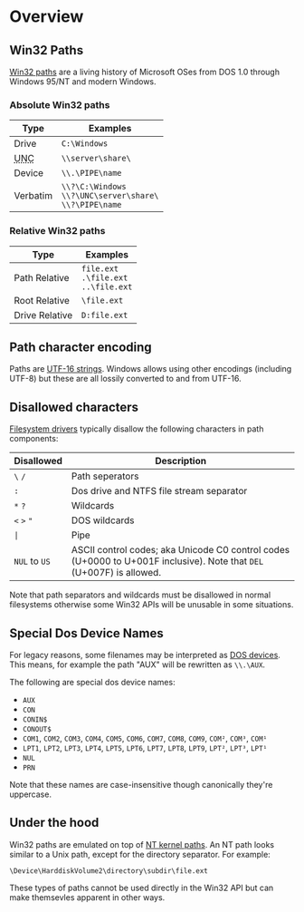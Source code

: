 # Overview

## Win32 Paths

[Win32 paths](./Win32.md) are a living history of Microsoft OSes from DOS 1.0 through Windows 95/NT and modern Windows.

### Absolute Win32 paths

|Type|Examples|
|--|--|
|Drive|`C:\Windows`|
|<abbr title="Universal Naming Convention">UNC</abbr>|`\\server\share\`|
|Device|`\\.\PIPE\name`|`\??\PIPE\name`|
|Verbatim|`\\?\C:\Windows`<br>`\\?\UNC\server\share\`<br>`\\?\PIPE\name`|

### Relative Win32 paths

|Type|Examples|
|---|---|
|Path Relative|`file.ext`<br>`.\file.ext`<br>`..\file.ext`|
|Root Relative|`\file.ext`|
|Drive Relative|`D:file.ext`|

## Path character encoding

Paths are [UTF-16 strings](./Strings.md). Windows allows using other encodings (including UTF-8) but these are all lossily converted to and from UTF-16.

## Disallowed characters

[Filesystem drivers](./Filesystems.md) typically disallow the following characters in path components:

|Disallowed|Description|
|--|--|
|`\` `/`|Path seperators|
|`:`|Dos drive and NTFS file stream separator|
|`*` `?`|Wildcards|
|`<` `>` `"`|DOS wildcards|
|<code>\|</code>|Pipe|
|`NUL` to `US`|ASCII control codes; aka Unicode C0 control codes (U+0000 to U+001F inclusive). Note that `DEL` (U+007F) is allowed.|

Note that path separators and wildcards must be disallowed in normal filesystems otherwise some Win32 APIs will be unusable in some situations.

## Special Dos Device Names

For legacy reasons, some filenames may be interpreted as [DOS devices](./Special%20Dos%20Device%20Names.md). This means, for example the path "AUX" will be rewritten as `\\.\AUX`.

The following are special dos device names:

* `AUX`
* `CON`
* `CONIN$`
* `CONOUT$`
* `COM1`, `COM2`, `COM3`, `COM4`, `COM5`, `COM6`, `COM7`, `COM8`, `COM9`, `COM²`, `COM³`, `COM¹`
* `LPT1`, `LPT2`, `LPT3`, `LPT4`, `LPT5`, `LPT6`, `LPT7`, `LPT8`, `LPT9`, `LPT²`, `LPT³`, `LPT¹`
* `NUL`
* `PRN`

Note that these names are case-insensitive though canonically they're uppercase.

## Under the hood

Win32 paths are emulated on top of [NT kernel paths](./NT.md). An NT path looks similar to a Unix path, except for the directory separator. For example:

    \Device\HarddiskVolume2\directory\subdir\file.ext

These types of paths cannot be used directly in the Win32 API but can make themsevles apparent in other ways.
